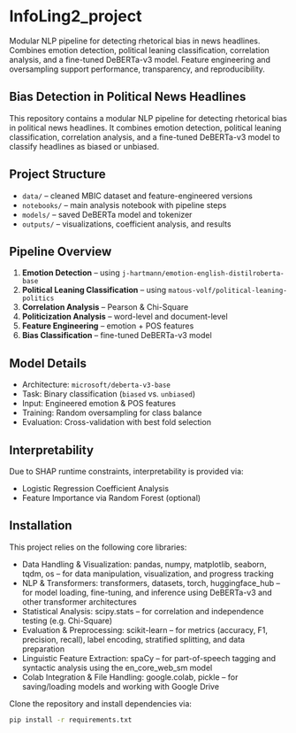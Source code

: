 # InfoLing2_project
Modular NLP pipeline for detecting rhetorical bias in news headlines. Combines emotion detection, political leaning classification, correlation analysis, and a fine-tuned DeBERTa-v3 model. Feature engineering and oversampling support performance, transparency, and reproducibility.

## Bias Detection in Political News Headlines

This repository contains a modular NLP pipeline for detecting rhetorical bias in political news headlines. It combines emotion detection, political leaning classification, correlation analysis, and a fine-tuned DeBERTa-v3 model to classify headlines as biased or unbiased.

## Project Structure

- `data/` – cleaned MBIC dataset and feature-engineered versions  
- `notebooks/` – main analysis notebook with pipeline steps  
- `models/` – saved DeBERTa model and tokenizer  
- `outputs/` – visualizations, coefficient analysis, and results  

## Pipeline Overview

1. **Emotion Detection** – using `j-hartmann/emotion-english-distilroberta-base`  
2. **Political Leaning Classification** – using `matous-volf/political-leaning-politics`  
3. **Correlation Analysis** – Pearson & Chi-Square  
4. **Politicization Analysis** – word-level and document-level  
5. **Feature Engineering** – emotion + POS features  
6. **Bias Classification** – fine-tuned DeBERTa-v3 model 

## Model Details

- Architecture: `microsoft/deberta-v3-base`  
- Task: Binary classification (`biased` vs. `unbiased`)  
- Input: Engineered emotion & POS features  
- Training: Random oversampling for class balance  
- Evaluation: Cross-validation with best fold selection

## Interpretability

Due to SHAP runtime constraints, interpretability is provided via:

- Logistic Regression Coefficient Analysis  
- Feature Importance via Random Forest (optional)

## Installation

This project relies on the following core libraries:
- Data Handling & Visualization: pandas, numpy, matplotlib, seaborn, tqdm, os – for data manipulation, visualization, and progress tracking
- NLP & Transformers: transformers, datasets, torch, huggingface_hub – for model loading, fine-tuning, and inference using DeBERTa-v3 and other transformer architectures
- Statistical Analysis: scipy.stats – for correlation and independence testing (e.g. Chi-Square)
- Evaluation & Preprocessing: scikit-learn – for metrics (accuracy, F1, precision, recall), label encoding, stratified splitting, and data preparation
- Linguistic Feature Extraction: spaCy – for part-of-speech tagging and syntactic analysis using the en_core_web_sm model
- Colab Integration & File Handling: google.colab, pickle – for saving/loading models and working with Google Drive


Clone the repository and install dependencies via:

```bash
pip install -r requirements.txt
